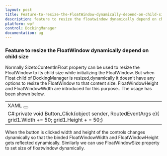 ```yaml
---
layout: post
title: Feature-to-resize-the-FloatWindow-dynamically-depend-on-child-size
description: feature to resize the floatwindow dynamically depend on child size
platform: wpf
control: DockingManager
documentation: ug
---
```


### Feature to resize the FloatWindow dynamically depend on child size

Normally SizetoContentInFloat property can be used to resize the FloatWindow to its child size while initializing the FloatWindow. But when Float child of DockingManager is resized,dynamically it doesn’t have any options to resize the FloatWindow to that content size. FloatWindowHeight and FloatWindowWidth are introduced for this purpose.. The usage has been shown below.



<table>
<tr>
<td>
XAML<Grid>   <Grid.RowDefinitions>     <RowDefinition Height="0.08*"/>     <RowDefinition Height="*"/>   </Grid.RowDefinitions>  <Button Content="click" Click="Button_Click"/>  <syncfusion:DockingManager Name="dockingmanager" Grid.Row="1">    <Grid Name="grid1" Width="300" Height="300" syncfusion:DockingManager.FloatWindowWidth="{Binding Width, RelativeSource={RelativeSource Self},Mode=OneWay}" syncfusion:DockingManager.FloatWindowHeight="{Binding Height,RelativeSource={RelativeSource Self},Mode=OneWay}" syncfusion:DockingManager.DesiredWidthInFloatingMode="300" syncfusion:DockingManager.DesiredHeightInFloatingMode="300"  syncfusion:DockingManager.State="Float"/>  </syncfusion:DockingManager></Grid></td></tr>
<tr>
<td>
C#:private void Button_Click(object sender, RoutedEventArgs e){    grid1.Width += 50;    grid1.Height + = 50;}</td></tr>
</table>


When the button is clicked width and height of the controls changes dynamically so that the binded FloatWindowWidth and FloatWindowHeight gets reflected dynamically. Similarly we can use FloatWindowSize property to set size of floatwindow dynamically.

